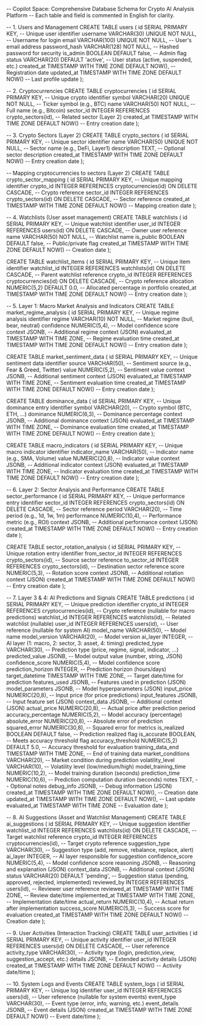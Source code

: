 -- Copilot Space: Comprehensive Database Schema for Crypto AI Analysis Platform
-- Each table and field is commented in English for clarity.

-- 1. Users and Management
CREATE TABLE users (
    id SERIAL PRIMARY KEY, -- Unique user identifier
    username VARCHAR(30) UNIQUE NOT NULL, -- Username for login
    email VARCHAR(100) UNIQUE NOT NULL, -- User's email address
    password_hash VARCHAR(128) NOT NULL, -- Hashed password for security
    is_admin BOOLEAN DEFAULT false, -- Admin flag
    status VARCHAR(20) DEFAULT 'active', -- User status (active, suspended, etc.)
    created_at TIMESTAMP WITH TIME ZONE DEFAULT NOW(), -- Registration date
    updated_at TIMESTAMP WITH TIME ZONE DEFAULT NOW() -- Last profile update
);

-- 2. Cryptocurrencies
CREATE TABLE cryptocurrencies (
    id SERIAL PRIMARY KEY, -- Unique crypto identifier
    symbol VARCHAR(20) UNIQUE NOT NULL, -- Ticker symbol (e.g., BTC)
    name VARCHAR(50) NOT NULL, -- Full name (e.g., Bitcoin)
    sector_id INTEGER REFERENCES crypto_sectors(id), -- Related sector (Layer 2)
    created_at TIMESTAMP WITH TIME ZONE DEFAULT NOW() -- Entry creation date
);

-- 3. Crypto Sectors (Layer 2)
CREATE TABLE crypto_sectors (
    id SERIAL PRIMARY KEY, -- Unique sector identifier
    name VARCHAR(50) UNIQUE NOT NULL, -- Sector name (e.g., DeFi, Layer1)
    description TEXT, -- Optional sector description
    created_at TIMESTAMP WITH TIME ZONE DEFAULT NOW() -- Entry creation date
);

-- Mapping cryptocurrencies to sectors (Layer 2)
CREATE TABLE crypto_sector_mapping (
    id SERIAL PRIMARY KEY, -- Unique mapping identifier
    crypto_id INTEGER REFERENCES cryptocurrencies(id) ON DELETE CASCADE, -- Crypto reference
    sector_id INTEGER REFERENCES crypto_sectors(id) ON DELETE CASCADE, -- Sector reference
    created_at TIMESTAMP WITH TIME ZONE DEFAULT NOW() -- Mapping creation date
);

-- 4. Watchlists (User asset management)
CREATE TABLE watchlists (
    id SERIAL PRIMARY KEY, -- Unique watchlist identifier
    user_id INTEGER REFERENCES users(id) ON DELETE CASCADE, -- Owner user reference
    name VARCHAR(50) NOT NULL, -- Watchlist name
    is_public BOOLEAN DEFAULT false, -- Public/private flag
    created_at TIMESTAMP WITH TIME ZONE DEFAULT NOW() -- Creation date
);

CREATE TABLE watchlist_items (
    id SERIAL PRIMARY KEY, -- Unique item identifier
    watchlist_id INTEGER REFERENCES watchlists(id) ON DELETE CASCADE, -- Parent watchlist reference
    crypto_id INTEGER REFERENCES cryptocurrencies(id) ON DELETE CASCADE, -- Crypto reference
    allocation NUMERIC(5,2) DEFAULT 0.0, -- Allocated percentage in portfolio
    created_at TIMESTAMP WITH TIME ZONE DEFAULT NOW() -- Entry creation date
);

-- 5. Layer 1: Macro Market Analysis and Indicators
CREATE TABLE market_regime_analysis (
    id SERIAL PRIMARY KEY, -- Unique regime analysis identifier
    regime VARCHAR(10) NOT NULL, -- Market regime (bull, bear, neutral)
    confidence NUMERIC(5,4), -- Model confidence score
    context JSONB, -- Additional regime context (JSON)
    evaluated_at TIMESTAMP WITH TIME ZONE, -- Regime evaluation time
    created_at TIMESTAMP WITH TIME ZONE DEFAULT NOW() -- Entry creation date
);

CREATE TABLE market_sentiment_data (
    id SERIAL PRIMARY KEY, -- Unique sentiment data identifier
    source VARCHAR(50), -- Sentiment source (e.g., Fear & Greed, Twitter)
    value NUMERIC(5,2), -- Sentiment value
    context JSONB, -- Additional sentiment context (JSON)
    evaluated_at TIMESTAMP WITH TIME ZONE, -- Sentiment evaluation time
    created_at TIMESTAMP WITH TIME ZONE DEFAULT NOW() -- Entry creation date
);

CREATE TABLE dominance_data (
    id SERIAL PRIMARY KEY, -- Unique dominance entry identifier
    symbol VARCHAR(20), -- Crypto symbol (BTC, ETH, ...)
    dominance NUMERIC(6,3), -- Dominance percentage
    context JSONB, -- Additional dominance context (JSON)
    evaluated_at TIMESTAMP WITH TIME ZONE, -- Dominance evaluation time
    created_at TIMESTAMP WITH TIME ZONE DEFAULT NOW() -- Entry creation date
);

CREATE TABLE macro_indicators (
    id SERIAL PRIMARY KEY, -- Unique macro indicator identifier
    indicator_name VARCHAR(50), -- Indicator name (e.g., SMA, Volume)
    value NUMERIC(20,8), -- Indicator value
    context JSONB, -- Additional indicator context (JSON)
    evaluated_at TIMESTAMP WITH TIME ZONE, -- Indicator evaluation time
    created_at TIMESTAMP WITH TIME ZONE DEFAULT NOW() -- Entry creation date
);

-- 6. Layer 2: Sector Analysis and Performance
CREATE TABLE sector_performance (
    id SERIAL PRIMARY KEY, -- Unique performance entry identifier
    sector_id INTEGER REFERENCES crypto_sectors(id) ON DELETE CASCADE, -- Sector reference
    period VARCHAR(20), -- Time period (e.g., 1d, 1w, 1m)
    performance NUMERIC(10,4), -- Performance metric (e.g., ROI)
    context JSONB, -- Additional performance context (JSON)
    created_at TIMESTAMP WITH TIME ZONE DEFAULT NOW() -- Entry creation date
);

CREATE TABLE sector_rotation_analysis (
    id SERIAL PRIMARY KEY, -- Unique rotation entry identifier
    from_sector_id INTEGER REFERENCES crypto_sectors(id), -- Source sector reference
    to_sector_id INTEGER REFERENCES crypto_sectors(id), -- Destination sector reference
    score NUMERIC(5,3), -- Rotation score
    context JSONB, -- Additional rotation context (JSON)
    created_at TIMESTAMP WITH TIME ZONE DEFAULT NOW() -- Entry creation date
);

-- 7. Layer 3 & 4: AI Predictions and Signals
CREATE TABLE predictions (
    id SERIAL PRIMARY KEY, -- Unique prediction identifier
    crypto_id INTEGER REFERENCES cryptocurrencies(id), -- Crypto reference (nullable for macro predictions)
    watchlist_id INTEGER REFERENCES watchlists(id), -- Related watchlist (nullable)
    user_id INTEGER REFERENCES users(id), -- User reference (nullable for system AI)
    model_name VARCHAR(50), -- Model name
    model_version VARCHAR(20), -- Model version
    ai_layer INTEGER, -- AI layer (1: macro, 2: sector, 3: asset, 4: timing)
    predicted_type VARCHAR(30), -- Prediction type (price, regime, signal, indicator, ...)
    predicted_value JSONB, -- Model output value (number, string, JSON)
    confidence_score NUMERIC(5,4), -- Model confidence score
    prediction_horizon INTEGER, -- Prediction horizon (hours/days)
    target_datetime TIMESTAMP WITH TIME ZONE, -- Target date/time for prediction
    features_used JSONB, -- Features used in prediction (JSON)
    model_parameters JSONB, -- Model hyperparameters (JSON)
    input_price NUMERIC(20,8), -- Input price (for price predictions)
    input_features JSONB, -- Input feature set (JSON)
    context_data JSONB, -- Additional context (JSON)
    actual_price NUMERIC(20,8), -- Actual price after prediction period
    accuracy_percentage NUMERIC(5,2), -- Model accuracy (percentage)
    absolute_error NUMERIC(20,8), -- Absolute error of prediction
    squared_error NUMERIC(30,8), -- Squared error for metrics
    is_realized BOOLEAN DEFAULT false, -- Prediction realized flag
    is_accurate BOOLEAN, -- Meets accuracy threshold flag
    accuracy_threshold NUMERIC(5,2) DEFAULT 5.0, -- Accuracy threshold for evaluation
    training_data_end TIMESTAMP WITH TIME ZONE, -- End of training data
    market_conditions VARCHAR(20), -- Market condition during prediction
    volatility_level VARCHAR(10), -- Volatility level (low/medium/high)
    model_training_time NUMERIC(10,2), -- Model training duration (seconds)
    prediction_time NUMERIC(10,6), -- Prediction computation duration (seconds)
    notes TEXT, -- Optional notes
    debug_info JSONB, -- Debug information (JSON)
    created_at TIMESTAMP WITH TIME ZONE DEFAULT NOW(), -- Creation date
    updated_at TIMESTAMP WITH TIME ZONE DEFAULT NOW(), -- Last update
    evaluated_at TIMESTAMP WITH TIME ZONE -- Evaluation date
);

-- 8. AI Suggestions (Asset and Watchlist Management)
CREATE TABLE ai_suggestions (
    id SERIAL PRIMARY KEY, -- Unique suggestion identifier
    watchlist_id INTEGER REFERENCES watchlists(id) ON DELETE CASCADE, -- Target watchlist reference
    crypto_id INTEGER REFERENCES cryptocurrencies(id), -- Target crypto reference
    suggestion_type VARCHAR(30), -- Suggestion type (add, remove, rebalance, replace, alert)
    ai_layer INTEGER, -- AI layer responsible for suggestion
    confidence_score NUMERIC(5,4), -- Model confidence score
    reasoning JSONB, -- Reasoning and explanation (JSON)
    context_data JSONB, -- Additional context (JSON)
    status VARCHAR(20) DEFAULT 'pending', -- Suggestion status (pending, approved, rejected, implemented)
    reviewed_by INTEGER REFERENCES users(id), -- Reviewer user reference
    reviewed_at TIMESTAMP WITH TIME ZONE, -- Review date/time
    implemented_at TIMESTAMP WITH TIME ZONE, -- Implementation date/time
    actual_return NUMERIC(10,4), -- Actual return after implementation
    success_score NUMERIC(5,3), -- Success score for evaluation
    created_at TIMESTAMP WITH TIME ZONE DEFAULT NOW() -- Creation date
);

-- 9. User Activities (Interaction Tracking)
CREATE TABLE user_activities (
    id SERIAL PRIMARY KEY, -- Unique activity identifier
    user_id INTEGER REFERENCES users(id) ON DELETE CASCADE, -- User reference
    activity_type VARCHAR(30), -- Activity type (login, prediction_view, suggestion_accept, etc.)
    details JSONB, -- Extended activity details (JSON)
    created_at TIMESTAMP WITH TIME ZONE DEFAULT NOW() -- Activity date/time
);

-- 10. System Logs and Events
CREATE TABLE system_logs (
    id SERIAL PRIMARY KEY, -- Unique log identifier
    user_id INTEGER REFERENCES users(id), -- User reference (nullable for system events)
    event_type VARCHAR(30), -- Event type (error, info, warning, etc.)
    event_details JSONB, -- Event details (JSON)
    created_at TIMESTAMP WITH TIME ZONE DEFAULT NOW() -- Event date/time
);